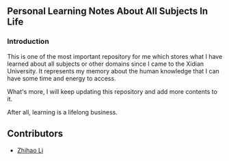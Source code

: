 ## Personal Learning Notes About All Subjects In Life
### Introduction
This is one of the most important repository for me which stores what I have learned about all subjects or other domains since I came to the Xidian University. It represents my memory about the human knowledge that I can have some time and energy to access.

What's more, I will keep updating this repository and add more contents to it. 

After all, learning is a lifelong business.

## Contributors
+ [Zhihao Li](https://lzhms.github.io/)